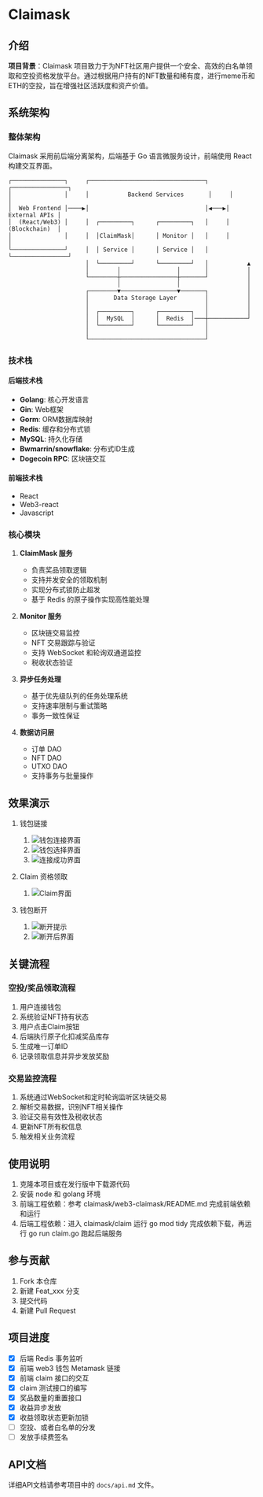 
# Claimask

## 介绍

**项目背景**：Claimask 项目致力于为NFT社区用户提供一个安全、高效的白名单领取和空投资格发放平台。通过根据用户持有的NFT数量和稀有度，进行meme币和ETH的空投，旨在增强社区活跃度和资产价值。

## 系统架构

### 整体架构

Claimask 采用前后端分离架构，后端基于 Go 语言微服务设计，前端使用 React 构建交互界面。

```
┌───────────────┐     ┌─────────────────────────────────┐     ┌────────────────┐
│               │     │           Backend Services       │     │                │
│  Web Frontend │────▶│                                 │◀───▶│  External APIs │
│  (React/Web3) │     │  ┌─────────┐      ┌─────────┐   │     │  (Blockchain)  │
│               │     │  │ClaimMask│      │ Monitor │   │     │                │
└───────────────┘     │  │ Service │      │ Service │   │     └────────────────┘
                      │  └─────────┘      └─────────┘   │           ▲  
                      │        │                │       │           │  
                      └────────┼────────────────┼───────┘           │  
                               │                │                   │  
                      ┌────────▼────────────────▼───────┐           │  
                      │       Data Storage Layer        │           │  
                      │                                 │           │  
                      │  ┌─────────┐      ┌─────────┐   │           │  
                      │  │  MySQL  │      │  Redis  │───┼───────────┘  
                      │  └─────────┘      └─────────┘   │              
                      │                                 │              
                      └─────────────────────────────────┘              
```

### 技术栈

#### 后端技术栈
- **Golang**: 核心开发语言
- **Gin**: Web框架
- **Gorm**: ORM数据库映射
- **Redis**: 缓存和分布式锁
- **MySQL**: 持久化存储
- **Bwmarrin/snowflake**: 分布式ID生成
- **Dogecoin RPC**: 区块链交互

#### 前端技术栈
- React
- Web3-react
- Javascript

### 核心模块

1. **ClaimMask 服务**
   - 负责奖品领取逻辑
   - 支持并发安全的领取机制
   - 实现分布式锁防止超发
   - 基于 Redis 的原子操作实现高性能处理

2. **Monitor 服务**
   - 区块链交易监控
   - NFT 交易跟踪与验证
   - 支持 WebSocket 和轮询双通道监控
   - 税收状态验证

3. **异步任务处理**
   - 基于优先级队列的任务处理系统
   - 支持速率限制与重试策略
   - 事务一致性保证

4. **数据访问层**
   - 订单 DAO
   - NFT DAO
   - UTXO DAO
   - 支持事务与批量操作

## 效果演示

1. 钱包链接
   1. ![钱包连接界面](https://github.com/Orlandoo24/claimask/pkg/claimask-ui/doc/img/image-20240321220345790.png)
   2. ![钱包选择界面](https://github.com/Orlandoo24/claimask/pkg/claimask-ui/doc/img/doc/img/image-20240321220430461.png)
   3. ![连接成功界面](https://github.com/Orlandoo24/claimask/pkg/claimask-ui/doc/img/img/image-20240321220523373.png)

2. Claim 资格领取
   1. ![Claim界面](https://github.com/Orlandoo24/claimask/pkg/claimask-ui/doc/img/image-20240321220621749.png)

3. 钱包断开
   1. ![断开提示](https://github.com/Orlandoo24/claimask/pkg/claimask-ui/doc/img/image-20240321220644503.png)
   2. ![断开后界面](https://github.com/Orlandoo24/claimask/pkg/claimask-ui/doc/img/image-20240321220723172.png)

## 关键流程

### 空投/奖品领取流程
1. 用户连接钱包
2. 系统验证NFT持有状态
3. 用户点击Claim按钮
4. 后端执行原子化扣减奖品库存
5. 生成唯一订单ID
6. 记录领取信息并异步发放奖励

### 交易监控流程
1. 系统通过WebSocket和定时轮询监听区块链交易
2. 解析交易数据，识别NFT相关操作
3. 验证交易有效性及税收状态
4. 更新NFT所有权信息
5. 触发相关业务流程

## 使用说明

1. 克隆本项目或在发行版中下载源代码
2. 安装 node 和 golang 环境
3. 前端工程依赖：参考 claimask/web3-claimask/README.md 完成前端依赖和运行
4. 后端工程依赖：进入 claimask/claim 运行 go mod tidy 完成依赖下载，再运行 go run claim.go 跑起后端服务

## 参与贡献

1. Fork 本仓库
2. 新建 Feat_xxx 分支
3. 提交代码
4. 新建 Pull Request

## 项目进度

- [x] 后端 Redis 事务监听
- [x] 前端 web3 钱包 Metamask 链接
- [x] 前端 claim 接口的交互
- [x] claim 测试接口的编写
- [x] 奖品数量的重置接口
- [x] 收益异步发放
- [x] 收益领取状态更新加锁
- [ ] 空投、或者白名单的分发
- [ ] 发放手续费签名

## API文档

详细API文档请参考项目中的 `docs/api.md` 文件。
